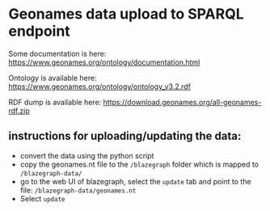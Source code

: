 # Geonames data upload to SPARQL endpoint

Some documentation is here: https://www.geonames.org/ontology/documentation.html

Ontology is available here: https://www.geonames.org/ontology/ontology_v3.2.rdf


RDF dump is available here: https://download.geonames.org/all-geonames-rdf.zip

## instructions for uploading/updating the data:

- convert the data using the python script
- copy the geonames.nt file to the `/blazegraph` folder which is mapped to `/blazegraph-data/`
- go to the web UI of blazegraph, select the `update` tab and point to the file: `/blazegraph-data/geonames.nt`
- Select `update`
